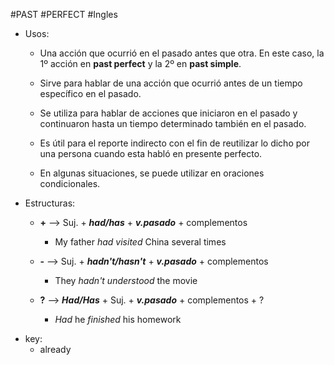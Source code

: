 
#PAST #PERFECT #Ingles 

* Usos:

	* Una acción que ocurrió en el pasado antes que otra. En este caso, la 1º acción en __past perfect__ y la 2º en __past simple__.

	* Sirve para hablar de una acción que ocurrió antes de un tiempo específico en el pasado.

	* Se utiliza para hablar de acciones que iniciaron en el pasado y continuaron hasta un tiempo determinado también en el pasado.

	* Es útil para el reporte indirecto con el fin de reutilizar lo dicho por una persona cuando esta habló en presente perfecto.

	* En algunas situaciones, se puede utilizar en oraciones condicionales.


- Estructuras:
	
	- __+__ --> Suj. + ___had/has___ + ___v.pasado___ + complementos
		- My father _had visited_ China several times
	
	- __-__ --> Suj. + ___hadn't/hasn't___ + ___v.pasado___ + complementos
		- They _hadn't understood_ the movie 
	
	- __?__ --> ___Had/Has___ + Suj. + ___v.pasado___ + complementos + ?
		- _Had_ he _finished_ his homework


* key:
	* already